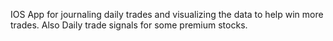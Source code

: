 IOS App for journaling daily trades and visualizing the data to help win more trades. Also Daily trade signals for some premium stocks.

